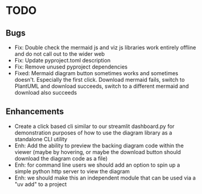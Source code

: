 # TODO

## Bugs

- Fix: Double check the mermaid js and viz js libraries work entirely offline and do not call out to the wider web
- Fix: Update pyproject.toml description
- Fix: Remove unused pyproject dependencies
- Fixed: Mermaid diagram button sometimes works and sometimes doesn't. Especially the first click. Download mermaid fails, switch to PlantUML and download succeeds, switch to a different mermaid and download also succeeds

## Enhancements

- Create a click based cli similar to our streamlit dashboard.py for demonstration purposes of how to use the diagram library as a standalone CLI utility
- Enh: Add the ability to preview the backing diagram code within the viewer (maybe by hovering, or maybe the download button should download the diagram code as a file)
- Enh: for command line users we should add an option to spin up a simple python http server to view the diagram
- Enh: we should make this an independent module that can be used via a "uv add" to a project
